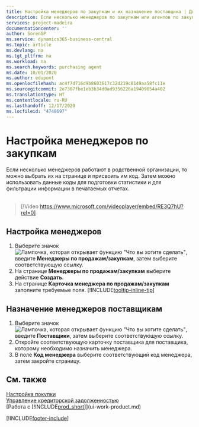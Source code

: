 ```yaml
---
title: Настройка менеджеров по закупкам и их назначение поставщика | Документация Майкрософт
description: Если несколько менеджеров по закупкам или агентов по закупкам работают в организации, можно систематизировать их в целях проведения статистического анализа.
services: project-madeira
documentationcenter: ''
author: SorenGP
ms.service: dynamics365-business-central
ms.topic: article
ms.devlang: na
ms.tgt_pltfrm: na
ms.workload: na
ms.search.keywords: purchasing agent
ms.date: 10/01/2020
ms.author: edupont
ms.openlocfilehash: ac4f7d716d9b8603617c32d219c8149aa58fc11e
ms.sourcegitcommit: 2e7307fbe1eb3b34d0ad9356226a19409054a402
ms.translationtype: HT
ms.contentlocale: ru-RU
ms.lasthandoff: 12/17/2020
ms.locfileid: "4748697"
---
```

# <a name="set-up-purchasers"></a>Настройка менеджеров по закупкам
Если несколько менеджеров работают в родственной организации, то можно выбрать их на странице и присвоить им код. Затем можно использовать данные коды для подготовки статистики и для фильтрации информации в печатаемых отчетах.<br><br>  

> [!Video https://www.microsoft.com/videoplayer/embed/RE3Q7hU?rel=0]

## <a name="to-set-up-purchasers"></a>Настройка менеджеров
1. Выберите значок ![Лампочка, которая открывает функцию "Что вы хотите сделать"](media/ui-search/search_small.png "Что вы хотите сделать"), введите **Менеджеры по продажам/закупкам**, затем выберите соответствующую ссылку.
2. На странице **Менеджеры по продажам/закупкам** выберите действие **Создать**.
3. На странице **Карточка менеджера по продажам/закупкам** заполните требуемые поля. [!INCLUDE[tooltip-inline-tip](includes/tooltip-inline-tip_md.md)]

## <a name="to-assign-purchasers-to-vendors"></a>Назначение менеджеров поставщикам
1. Выберите значок ![Лампочка, которая открывает функцию "Что вы хотите сделать"](media/ui-search/search_small.png "Что вы хотите сделать"), введите **Поставщики**, затем выберите соответствующую ссылку.
2. Откройте соответствующую карточку поставщика для поставщика, которому необходимо назначить менеджера.
3. В поле **Код менеджера** выберите соответствующий код менеджера, затем закройте страницу.

## <a name="see-also"></a>См. также
[Настройка покупки](purchasing-setup-purchasing.md)  
[Управление кредиторской задолженностью](payables-manage-payables.md)  
[Работа с [!INCLUDE[prod_short](includes/prod_short.md)]](ui-work-product.md)


[!INCLUDE[footer-include](includes/footer-banner.md)]
